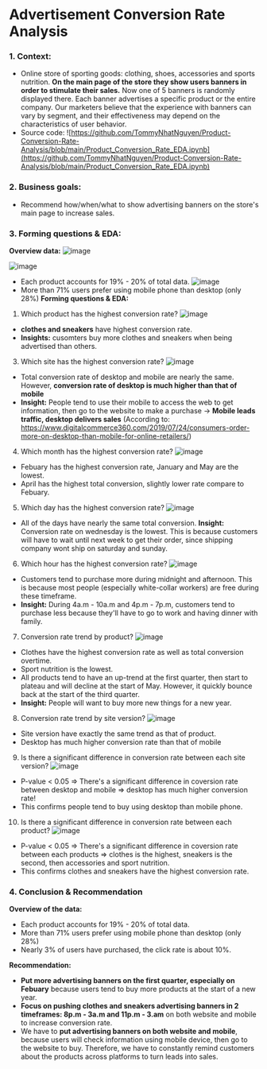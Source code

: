 # Advertisement Conversion Rate Analysis 
### **1. Context:** 
- Online store of sporting goods: clothing, shoes, accessories and sports nutrition. **On the main page of the store they show users banners in order to stimulate their sales.** Now one of 5 banners is randomly displayed there. Each banner advertises a specific product or the entire company. Our marketers believe that the experience with banners can vary by segment, and their effectiveness may depend on the characteristics of user behavior.
- Source code: ![https://github.com/TommyNhatNguyen/Product-Conversion-Rate-Analysis/blob/main/Product_Conversion_Rate_EDA.ipynb](https://github.com/TommyNhatNguyen/Product-Conversion-Rate-Analysis/blob/main/Product_Conversion_Rate_EDA.ipynb)
### **2. Business goals:** 
- Recommend how/when/what to show advertising banners on the store's main page to increase sales.
### 3. Forming questions & EDA:
**Overview data:**
![image](https://github.com/TommyNhatNguyen/Product-Conversion-Rate-Analysis/assets/86128966/3a271b93-fefa-4164-b53e-8804b26710a2)

![image](https://github.com/TommyNhatNguyen/Product-Conversion-Rate-Analysis/assets/86128966/583f29a6-b5aa-440c-9995-1085b2dae08d)
- Each product accounts for 19% - 20% of total data.
![image](https://github.com/TommyNhatNguyen/Product-Conversion-Rate-Analysis/assets/86128966/c365a237-7680-4df3-b2a1-c7d2c29f82f3)
- More than 71% users prefer using mobile phone than desktop (only 28%)
**Forming questions & EDA:**
1. Which product has the highest conversion rate?
![image](https://github.com/TommyNhatNguyen/Product-Conversion-Rate-Analysis/assets/86128966/c2771149-3255-4a76-9baf-f0d23beadab7)
- **clothes and sneakers** have highest conversion rate.
- **Insights:** cusomters buy more clothes and sneakers when being advertised than others.  
3. Which site has the highest conversion rate?
![image](https://github.com/TommyNhatNguyen/Product-Conversion-Rate-Analysis/assets/86128966/02ccf7c9-d54c-4028-a75a-f94f95a2284e)
- Total conversion rate of desktop and mobile are nearly the same. However, **conversion rate of desktop is much higher than that of mobile**
- **Insight:** People tend to use their mobile to access the web to get information, then go to the website to make a purchase -> **Mobile leads traffic, desktop delivers sales** (According to: https://www.digitalcommerce360.com/2019/07/24/consumers-order-more-on-desktop-than-mobile-for-online-retailers/)
4. Which month has the highest conversion rate?
![image](https://github.com/TommyNhatNguyen/Product-Conversion-Rate-Analysis/assets/86128966/8ab512c3-b726-4210-8ffe-341cb40268c6)
- Febuary has the highest conversion rate, January and May are the lowest.
- April has the highest total conversion, slightly lower rate compare to Febuary.
5. Which day has the highest conversion rate?
![image](https://github.com/TommyNhatNguyen/Product-Conversion-Rate-Analysis/assets/86128966/8f1ace1d-3da5-4893-9324-65b9f2647e57)
- All of the days have nearly the same total conversion.
**Insight:** Conversion rate on wednesday is the lowest. This is because customers will have to wait until next week to get their order, since shipping company wont ship on saturday and sunday.
6. Which hour has the highest conversion rate?
![image](https://github.com/TommyNhatNguyen/Product-Conversion-Rate-Analysis/assets/86128966/d4070eaf-d369-4405-9138-63892d6ad9ad)
- Customers tend to purchase more during midnight and afternoon. This is because most people (especially white-collar workers) are free during these timeframe.
- **Insight:** During 4a.m - 10a.m and 4p.m - 7p.m, customers tend to purchase less because they'll have to go to work and having dinner with family.
7. Conversion rate trend by product?
![image](https://github.com/TommyNhatNguyen/Product-Conversion-Rate-Analysis/assets/86128966/d1a06f62-2070-4ec7-ae0d-9457621334b9)
- Clothes have the highest conversion rate as well as total conversion overtime.
- Sport nutrition is the lowest.
- All products tend to have an up-trend at the first quarter, then start to plateau and will decline at the start of May. However, it quickly bounce back at the start of the third quarter.
- **Insight:** People will want to buy more new things for a new year.
8. Conversion rate trend by site version?
![image](https://github.com/TommyNhatNguyen/Product-Conversion-Rate-Analysis/assets/86128966/0114c382-e73f-4403-9e93-5d9da8027e9a)
- Site version have exactly the same trend as that of product.
- Desktop has much higher conversion rate than that of mobile
9. Is there a significant difference in conversion rate between each site version?
![image](https://github.com/TommyNhatNguyen/Product-Conversion-Rate-Analysis/assets/86128966/0b528763-6c70-4190-b3e9-3e460cbe0e73)
- P-value < 0.05 => There's a significant difference in coversion rate between desktop and mobile => desktop has much higher conversion rate!
- This confirms people tend to buy using desktop than mobile phone. 
10. Is there a significant difference in conversion rate between each product?
![image](https://github.com/TommyNhatNguyen/Product-Conversion-Rate-Analysis/assets/86128966/fa66a923-d3d0-403d-a4c5-39301d8c9d4a)
- P-value < 0.05 => There's a significant difference in coversion rate between each products => clothes is the highest, sneakers is the second, then accessories and sport nutrition.
- This confirms clothes and sneakers have the highest conversion rate. 
### 4. Conclusion & Recommendation
**Overview of the data:**
- Each product accounts for 19% - 20% of total data.
- More than 71% users prefer using mobile phone than desktop (only 28%)
- Nearly 3% of users have purchased, the click rate is about 10%.
  
**Recommendation:**
- **Put more advertising banners on the first quarter, especially on Febuary** because users tend to buy more products at the start of a new year.
- **Focus on pushing clothes and sneakers advertising banners in 2 timeframes: 8p.m - 3a.m and 11p.m - 3.am** on both website and mobile to increase conversion rate.
- We have to **put advertising banners on both website and mobile**, because users will check information using mobile device, then go to the website to buy. Therefore, we have to constantly remind customers about the products across platforms to turn leads into sales.
